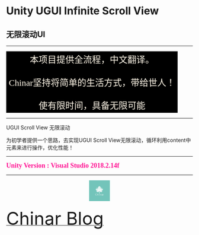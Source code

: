 # Unity UGUI Infinite Scroll View
##  无限滚动UI

----------

<center><table><tr><td bgcolor= #000000>
<center><font face="微软雅黑" color=#FDF5E6 size=5>本项目提供全流程，中文翻译。<br><br>Chinar坚持将简单的生活方式，带给世人！<br><br>使有限时间，具备无限可能
</font></center>
</td></tr></table></center>

----------
UGUI Scroll View 无限滚动

为初学者提供一个思路，去实现UGUI Scroll View无限滚动，循环利用content中元素来进行操作，优化性能！

----------

**<font color=#FF1493 face="微软雅黑" size=4> Unity Version : Visual Studio 2018.2.14f </font>**

----------
<center>
<img src="https://github.com/ChinarG/TUTORIAL--GitHub/blob/master/Head%20Portrait/Chinar%E9%9D%92%E8%89%B2.png?raw=true" width="11%" height="11%" $ $ />
</center>

[<font size=7> Chinar Blog](http://www.chinar.xin "Link to Chinar Blog")


